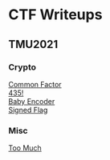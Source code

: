 # CTF Writeups

## TMU2021

###  Crypto
[Common Factor](TMU2021/Crypto/CommonFactor/)\
[435!](TMU2021/Crypto/435/)\
[Baby Encoder](TMU2021/Crypto/BabyEncoder)\
[Signed Flag](TMU2021/Crypto/SignedFlag/)


###  Misc
[Too Much](TMU2021/Misc/TooMuch/)




